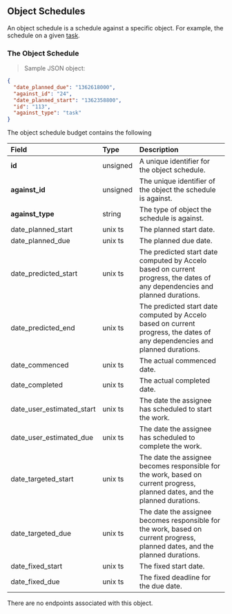 ## Object Schedules
An object schedule is a schedule against a specific object. For example, the
schedule on a given [task](#tasks).

### The Object Schedule
> Sample JSON object:

```json
{
  "date_planned_due": "1362618000",
  "against_id": "24",
  "date_planned_start": "1362358800",
  "id": "113",
  "against_type": "task"
}
```

The object schedule budget contains the following

| Field | Type | Description |
|:-|:-|:-|
| **id** | unsigned | A unique identifier for the object schedule. |
| **against_id** | unsigned | The unique identifier of the object the schedule is against. |
| **against_type** | string | The type of object the schedule is against. |
| date_planned_start | unix ts | The planned start date. |
| date_planned_due | unix ts | The planned due date. |
| date_predicted_start | unix ts | The predicted start date computed by Accelo based on current progress, the dates of any dependencies and planned durations. |
| date_predicted_end | unix ts | The predicted start date computed by Accelo based on current progress, the dates of any dependencies and planned durations. |
| date_commenced | unix ts | The actual commenced date. |
| date_completed | unix ts | The actual completed date. |
| date_user_estimated_start | unix ts | The date the assignee has scheduled to start the work. |
| date_user_estimated_due | unix ts | The date the assignee has scheduled to complete the work.|
| date_targeted_start | unix ts | The date the assignee becomes responsible for the work, based on current progress, planned dates, and the planned durations. |
| date_targeted_due | unix ts | The date the assignee becomes responsible for the work, based on current progress, planned dates, and the planned durations. |
| date_fixed_start | unix ts | The fixed start date. |
| date_fixed_due | unix ts | The fixed deadline for the due date. |

There are no endpoints associated with this object.


